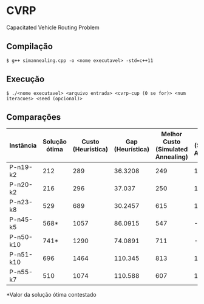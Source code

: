 # CVRP
Capacitated Vehicle Routing Problem

## Compilação
```
$ g++ simannealing.cpp -o <nome executavel> -std=c++11
```

## Execução
```
$ ./<nome executavel> <arquivo entrada> <cvrp-cup (0 se for)> <num iteracoes> <seed (opcional)>
```

## Comparações 
| Instância | Solução ótima | Custo (Heurística) | Gap (Heurística) | Melhor Custo (Simulated Annealing) | Gap (Simulated Annealing) | Tempo médio de execução (segundos) |
|-----------|---------------|--------------------|------------------|------------------------------------|---------------------------|------------------------------------|
| P-n19-k2  | 212           | 289                | 36.3208          | 249                                | 17.4528                   | 0.405141                           |
| P-n20-k2  | 216           | 296                | 37.037           | 250                                | 15.7407                   | 0.439668                           |
| P-n23-k8  | 529           | 689                | 30.2457          | 615                                | 16.2571                   | 0.335632                           |
| P-n45-k5  | 568*          | 1057               | 86.0915          | 547                                | -3.69718                  | 0.88859                            |
| P-n50-k10 | 741*          | 1290               | 74.0891          | 711                                | -4.04858                  | 0.66249                            |
| P-n51-k10 | 696           | 1464               | 110.345          | 813                                | 16.8103                   | 0.645988                           |
| P-n55-k7  | 510           | 1074               | 110.588          | 607                                | 19.0196                   | 0.840223                           |

*Valor da solução ótima contestado
